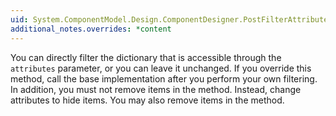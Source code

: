 ```yaml
---
uid: System.ComponentModel.Design.ComponentDesigner.PostFilterAttributes(System.Collections.IDictionary)
additional_notes.overrides: *content
---
```


<p>You can directly filter the dictionary that is accessible through the <code>attributes</code> parameter, or you can leave it unchanged. If you override this method, call the base implementation after you perform your own filtering. In addition, you must not remove items in the <xref href="System.ComponentModel.Design.ComponentDesigner.PostFilterAttributes(System.Collections.IDictionary)"></xref> method. Instead, change attributes to hide items. You may also remove items in the <xref href="System.ComponentModel.Design.ComponentDesigner.PreFilterAttributes(System.Collections.IDictionary)"></xref> method.</p>


